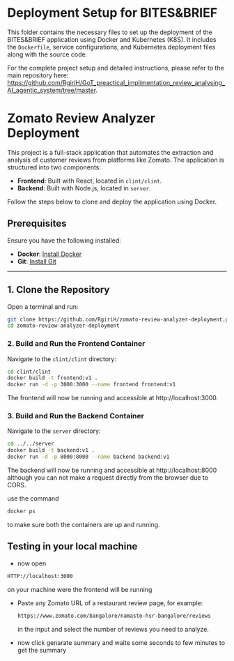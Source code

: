 # Deployment Setup for BITES&BRIEF

This folder contains the necessary files to set up the deployment of the BITES&BRIEF application using Docker and Kubernetes (K8S). It includes the `Dockerfile`, service configurations, and Kubernetes deployment files along with the source code.

For the complete project setup and detailed instructions, please refer to the main repository here: https://github.com/RgiriH/GoT_preactical_implimentation_review_analysing_AI_agentic_system/tree/master.

# Zomato Review Analyzer Deployment

This project is a full-stack application that automates the extraction and analysis of customer reviews from platforms like Zomato. The application is structured into two components:
- **Frontend**: Built with React, located in `clint/clint`.
- **Backend**: Built with Node.js, located in `server`.

Follow the steps below to clone and deploy the application using Docker.

## Prerequisites

Ensure you have the following installed:
- **Docker**: [Install Docker](https://docs.docker.com/get-docker/)
- **Git**: [Install Git](https://git-scm.com/)

---


## 1. Clone the Repository

Open a terminal and run:

```bash
git clone https://github.com/RgiriH/zomato-review-analyzer-deployment.git
cd zomato-review-analyzer-deployment
```

### 2. Build and Run the Frontend Container

Navigate to the `clint/clint` directory:

```bash
cd clint/clint
docker build -t frontend:v1 .
docker run -d -p 3000:3000 --name frontend frontend:v1
```
The frontend will now be running and accessible at http://localhost:3000.

### 3. Build and Run the Backend Container

Navigate to the `server` directory:

```bash
cd ../../server
docker build -t backend:v1 .
docker run -d -p 8000:8000 --name backend backend:v1
```
The backend will now be running and accessible at http://localhost:8000 although you can not make a request directly from
the browser due to CORS.

use the command
```bash
docker ps 
```
to make sure both the containers are up and running.

## Testing in your local machine

- now open 
```bash
HTTP://localhost:3000 
```
on your machine were the frontend will be running

- Paste any Zomato URL of a restaurant review page, for example:
  ```bash
  https://www.zomato.com/bangalore/namaste-hsr-bangalore/reviews
  ```
  in the input and select the number of reviews you need to analyze.
  
- now click genarate summary and waite some seconds to few minutes to get the summary
